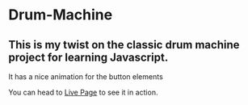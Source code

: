 # Drum-Machine
## This is my twist on the classic drum machine project for learning Javascript. 

It has a nice animation for the button elements

You can head to [Live Page](https://edy-gavrila.github.io/Drum-Machine/) to see it in action.
